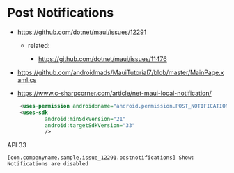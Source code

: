 # Post Notifications

*   https://github.com/dotnet/maui/issues/12291


    *   related:

        *   https://github.com/dotnet/maui/issues/11476

*   https://github.com/androidmads/MauiTutorial7/blob/master/MainPage.xaml.cs

*   https://www.c-sharpcorner.com/article/net-maui-local-notification/


```xml
	<uses-permission android:name="android.permission.POST_NOTIFICATIONS" />
	<uses-sdk
			android:minSdkVersion="21"
			android:targetSdkVersion="33"
            />
```

API 33

```
[com.companyname.sample.issue_12291.postnotifications] Show: Notifications are disabled
```

